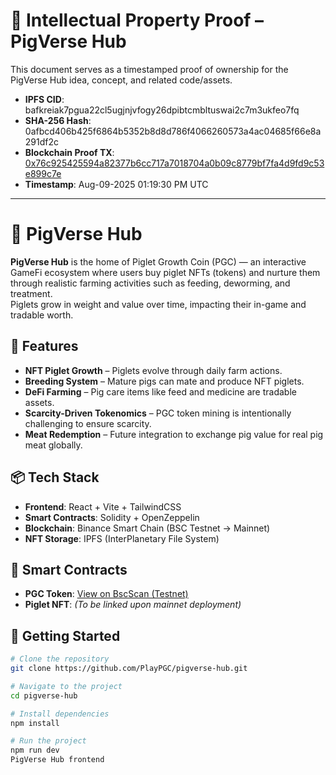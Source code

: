 # 📜 Intellectual Property Proof – PigVerse Hub

This document serves as a timestamped proof of ownership for the PigVerse Hub idea, concept, and related code/assets.

- **IPFS CID**: bafkreiak7pgua22cl5ugjnjvfogy26dpibtcmbltuswai2c7m3ukfeo7fq  
- **SHA-256 Hash**: 0afbcd406b425f6864b5352b8d8d786f4066260573a4ac04685f66e8a291df2c  
- **Blockchain Proof TX**: [0x76c925425594a82377b6cc717a7018704a0b09c8779bf7fa4d9fd9c53e899c7e](https://bscscan.com/tx/0x76c925425594a82377b6cc717a7018704a0b09c8779bf7fa4d9fd9c53e899c7e)  
- **Timestamp**: Aug-09-2025 01:19:30 PM UTC  

---

# 🐷 PigVerse Hub

**PigVerse Hub** is the home of Piglet Growth Coin (PGC) — an interactive GameFi ecosystem where users buy piglet NFTs (tokens) and nurture them through realistic farming activities such as feeding, deworming, and treatment.  
Piglets grow in weight and value over time, impacting their in-game and tradable worth.

## 🌟 Features

- **NFT Piglet Growth** – Piglets evolve through daily farm actions.  
- **Breeding System** – Mature pigs can mate and produce NFT piglets.  
- **DeFi Farming** – Pig care items like feed and medicine are tradable assets.  
- **Scarcity-Driven Tokenomics** – PGC token mining is intentionally challenging to ensure scarcity.  
- **Meat Redemption** – Future integration to exchange pig value for real pig meat globally.

## 📦 Tech Stack

- **Frontend**: React + Vite + TailwindCSS  
- **Smart Contracts**: Solidity + OpenZeppelin  
- **Blockchain**: Binance Smart Chain (BSC Testnet → Mainnet)  
- **NFT Storage**: IPFS (InterPlanetary File System)  

## 🔗 Smart Contracts

- **PGC Token**: [View on BscScan (Testnet)](https://testnet.bscscan.com/address/0xd6cAf4E60432B0A3964a58b51C2472bA8259fc1c)  
- **Piglet NFT**: *(To be linked upon mainnet deployment)*  

## 🚀 Getting Started

```bash
# Clone the repository
git clone https://github.com/PlayPGC/pigverse-hub.git

# Navigate to the project
cd pigverse-hub

# Install dependencies
npm install

# Run the project
npm run dev
PigVerse Hub frontend
